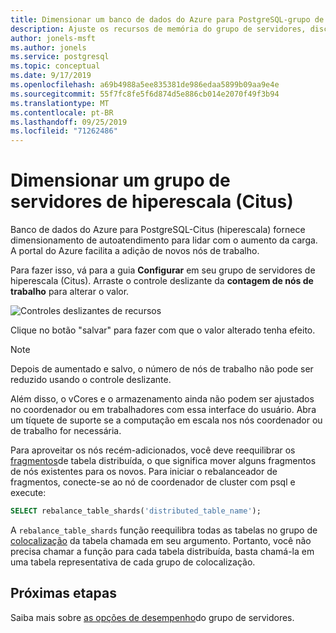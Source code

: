 ```yaml
---
title: Dimensionar um banco de dados do Azure para PostgreSQL-grupo de servidores Citus (hiperescala)
description: Ajuste os recursos de memória do grupo de servidores, disco e CPU para lidar com o aumento de carga
author: jonels-msft
ms.author: jonels
ms.service: postgresql
ms.topic: conceptual
ms.date: 9/17/2019
ms.openlocfilehash: a69b4988a5ee835381de986edaa5899b09aa9e4e
ms.sourcegitcommit: 55f7fc8fe5f6d874d5e886cb014e2070f49f3b94
ms.translationtype: MT
ms.contentlocale: pt-BR
ms.lasthandoff: 09/25/2019
ms.locfileid: "71262486"
---
```

# <a name="scale-a-hyperscale-citus-server-group"></a>Dimensionar um grupo de servidores de hiperescala (Citus)

Banco de dados do Azure para PostgreSQL-Citus (hiperescala) fornece dimensionamento de autoatendimento para lidar com o aumento da carga. A portal do Azure facilita a adição de novos nós de trabalho.

Para fazer isso, vá para a guia **Configurar** em seu grupo de servidores de hiperescala (Citus).
Arraste o controle deslizante da **contagem de nós de trabalho** para alterar o valor.

![Controles deslizantes de recursos](./media/howto-hyperscale-scaling/01-sliders-workers.png)

Clique no botão "salvar" para fazer com que o valor alterado tenha efeito.

> [!NOTE]
> Depois de aumentado e salvo, o número de nós de trabalho não pode ser reduzido usando o controle deslizante.
>
> Além disso, o vCores e o armazenamento ainda não podem ser ajustados no coordenador ou em trabalhadores com essa interface do usuário. Abra um tíquete de suporte se a computação em escala nos nós coordenador ou de trabalho for necessária.

Para aproveitar os nós recém-adicionados, você deve reequilibrar os [fragmentos](concepts-hyperscale-distributed-data.md#shards)de tabela distribuída, o que significa mover alguns fragmentos de nós existentes para os novos. Para iniciar o rebalanceador de fragmentos, conecte-se ao nó de coordenador de cluster com psql e execute:

```sql
SELECT rebalance_table_shards('distributed_table_name');
```

A `rebalance_table_shards` função reequilibra todas as tabelas no grupo de [colocalização](concepts-hyperscale-colocation.md) da tabela chamada em seu argumento. Portanto, você não precisa chamar a função para cada tabela distribuída, basta chamá-la em uma tabela representativa de cada grupo de colocalização.

## <a name="next-steps"></a>Próximas etapas

Saiba mais sobre [as opções de desempenho](concepts-hyperscale-configuration-options.md)do grupo de servidores.
